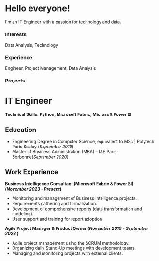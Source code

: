 # Hello everyone! 
I'm an IT Engineer with a passion for technology and data. 

### Interests
Data Analysis, Technology

### Experience 
Engineer, Project Management, Data Analysis

### Projects 

# IT Engineer 

#### Technical Skills: Python, Microsoft Fabric, Microsoft Power BI

## Education				       		
- Engineering Degree in Computer Science, equivalent to MSc	| Polytech Paris Saclay (_September 2019_)	 			        		
- Master of Business Administration (MBA) – IAE Paris-Sorbonne(_September 2020_)

## Work Experience
**Business Intelligence Consultant (Microsoft Fabric & Power BI) (_November 2023 - Present_)**
- Monitoring and management of Business Intelligence projects.
- Requirements gathering and formalization.
- Development of comprehensive reports (data transformation and modeling).
- User support and training for report adoption

**Agile Project Manager & Product Owner (_November 2019 - September 2023_ )**
- Agile project management using the SCRUM methodology.
- Organizing daily Stand-Up meetings with development teams.
- Managing and monitoring projects with external clients.
